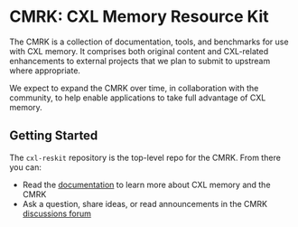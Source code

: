# CMRK: CXL Memory Resource Kit

The CMRK is a collection of documentation, tools, and benchmarks for use with CXL memory.
It comprises both original content and CXL-related enhancements to external projects
that we plan to submit to upstream where appropriate.

We expect to expand the CMRK over time, in collaboration with the community, to help enable
applications to take full advantage of CXL memory.

## Getting Started

The `cxl-reskit` repository is the top-level repo for the CMRK.  From there you can:

* Read the [documentation](https://github.com/cxl-reskit/cxl-reskit) to learn more about
CXL memory and the CMRK
* Ask a question, share ideas, or read announcements in the CMRK [discussions forum](https://github.com/cxl-reskit/cxl-reskit/discussions)
